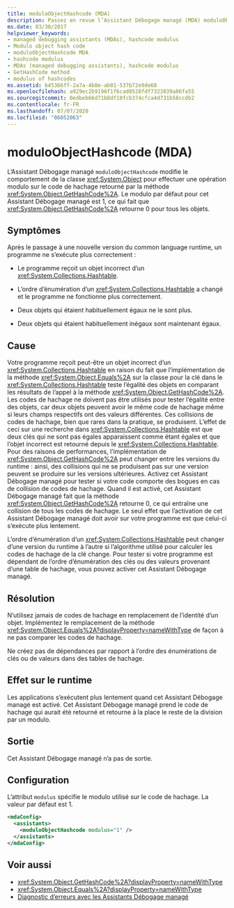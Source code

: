 ```yaml
---
title: moduloObjectHashcode (MDA)
description: Passez en revue l’Assistant Débogage managé (MDA) moduloObjectHashcode qui modifie la classe d’objet pour obtenir une valeur de reste sur un résultat de méthode GetHashCode.
ms.date: 03/30/2017
helpviewer_keywords:
- managed debugging assistants (MDAs), hashcode modulus
- Modulo object hash code
- moduloObjectHashcode MDA
- hashcode modulus
- MDAs (managed debugging assistants), hashcode modulus
- GetHashCode method
- modulus of hashcodes
ms.assetid: b45366ff-2a7a-4b8e-ab01-537b72e9de68
ms.openlocfilehash: a929ec2b9196f1f6cad0528fdf7323839a86fa55
ms.sourcegitcommit: 0edbeb66d71b8df10fcb374cfca4d731b58ccdb2
ms.contentlocale: fr-FR
ms.lasthandoff: 07/07/2020
ms.locfileid: "86052063"
---
```

# <a name="moduloobjecthashcode-mda"></a>moduloObjectHashcode (MDA)
L’Assistant Débogage managé `moduloObjectHashcode` modifie le comportement de la classe <xref:System.Object> pour effectuer une opération modulo sur le code de hachage retourné par la méthode <xref:System.Object.GetHashCode%2A>. Le modulo par défaut pour cet Assistant Débogage managé est 1, ce qui fait que <xref:System.Object.GetHashCode%2A> retourne 0 pour tous les objets.  
  
## <a name="symptoms"></a>Symptômes  
 Après le passage à une nouvelle version du common language runtime, un programme ne s’exécute plus correctement :  
  
- Le programme reçoit un objet incorrect d’un <xref:System.Collections.Hashtable>.  
  
- L’ordre d’énumération d’un <xref:System.Collections.Hashtable> a changé et le programme ne fonctionne plus correctement.  
  
- Deux objets qui étaient habituellement égaux ne le sont plus.  
  
- Deux objets qui étaient habituellement inégaux sont maintenant égaux.  
  
## <a name="cause"></a>Cause  
 Votre programme reçoit peut-être un objet incorrect d’un <xref:System.Collections.Hashtable> en raison du fait que l’implémentation de la méthode <xref:System.Object.Equals%2A> sur la classe pour la clé dans le <xref:System.Collections.Hashtable> teste l’égalité des objets en comparant les résultats de l’appel à la méthode <xref:System.Object.GetHashCode%2A>. Les codes de hachage ne doivent pas être utilisés pour tester l’égalité entre des objets, car deux objets peuvent avoir le même code de hachage même si leurs champs respectifs ont des valeurs différentes. Ces collisions de codes de hachage, bien que rares dans la pratique, se produisent. L’effet de ceci sur une recherche dans <xref:System.Collections.Hashtable> est que deux clés qui ne sont pas égales apparaissent comme étant égales et que l’objet incorrect est retourné depuis le <xref:System.Collections.Hashtable>. Pour des raisons de performances, l’implémentation de <xref:System.Object.GetHashCode%2A> peut changer entre les versions du runtime : ainsi, des collisions qui ne se produisent pas sur une version peuvent se produire sur les versions ultérieures. Activez cet Assistant Débogage managé pour tester si votre code comporte des bogues en cas de collision de codes de hachage. Quand il est activé, cet Assistant Débogage managé fait que la méthode <xref:System.Object.GetHashCode%2A> retourne 0, ce qui entraîne une collision de tous les codes de hachage. Le seul effet que l’activation de cet Assistant Débogage managé doit avoir sur votre programme est que celui-ci s’exécute plus lentement.  
  
 L’ordre d’énumération d’un <xref:System.Collections.Hashtable> peut changer d’une version du runtime à l’autre si l’algorithme utilisé pour calculer les codes de hachage de la clé change. Pour tester si votre programme est dépendant de l’ordre d’énumération des clés ou des valeurs provenant d’une table de hachage, vous pouvez activer cet Assistant Débogage managé.  
  
## <a name="resolution"></a>Résolution  
 N’utilisez jamais de codes de hachage en remplacement de l’identité d’un objet. Implémentez le remplacement de la méthode <xref:System.Object.Equals%2A?displayProperty=nameWithType> de façon à ne pas comparer les codes de hachage.  
  
 Ne créez pas de dépendances par rapport à l’ordre des énumérations de clés ou de valeurs dans des tables de hachage.  
  
## <a name="effect-on-the-runtime"></a>Effet sur le runtime  
 Les applications s’exécutent plus lentement quand cet Assistant Débogage managé est activé. Cet Assistant Débogage managé prend le code de hachage qui aurait été retourné et retourne à la place le reste de la division par un modulo.  
  
## <a name="output"></a>Sortie  
 Cet Assistant Débogage managé n’a pas de sortie.  
  
## <a name="configuration"></a>Configuration  
 L’attribut `modulus` spécifie le modulo utilisé sur le code de hachage. La valeur par défaut est 1.  
  
```xml  
<mdaConfig>  
  <assistants>  
    <moduloObjectHashcode modulus="1" />  
  </assistants>  
</mdaConfig>  
```  
  
## <a name="see-also"></a>Voir aussi

- <xref:System.Object.GetHashCode%2A?displayProperty=nameWithType>
- <xref:System.Object.Equals%2A?displayProperty=nameWithType>
- [Diagnostic d’erreurs avec les Assistants Débogage managé](diagnosing-errors-with-managed-debugging-assistants.md)
